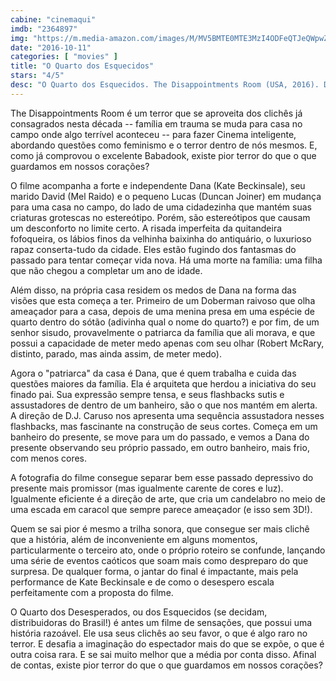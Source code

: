 ```yaml
---
cabine: "cinemaqui"
imdb: "2364897"
img: "https://m.media-amazon.com/images/M/MV5BMTE0MTE3MzI4ODFeQTJeQWpwZ15BbWU4MDI1MDI0ODkx._V1_SY150_CR0,0,101,150_.jpg"
date: "2016-10-11"
categories: [ "movies" ]
title: "O Quarto dos Esquecidos"
stars: "4/5"
desc: "O Quarto dos Esquecidos. The Disappointments Room (USA, 2016). Dirigido por D.J. Caruso. Escrito por D.J. Caruso, Wentworth Miller. Com Lucas Till (Ben), Kate Beckinsale (Dana), Gerald McRaney (Judge Blacker), Michael Landes (Teddy), Michaela Conlin (Jules), Celia Weston (Marti), Mel Raido (David), Duncan Joiner (Lucas), Charles Carroll (Old Man)."
---
```

The Disappointments Room é um terror que se aproveita dos clichês já consagrados nesta década -- família em trauma se muda para casa no campo onde algo terrível aconteceu -- para fazer Cinema inteligente, abordando questões como feminismo e o terror dentro de nós mesmos. E, como já comprovou o excelente Babadook, existe pior terror do que o que guardamos em nossos corações?

O filme acompanha a forte e independente Dana (Kate Beckinsale), seu marido David (Mel Raido) e o pequeno Lucas (Duncan Joiner) em mudança para uma casa no campo, do lado de uma cidadezinha que mantém suas criaturas grotescas no estereótipo. Porém, são estereótipos que causam um desconforto no limite certo. A risada imperfeita da quitandeira fofoqueira, os lábios finos da velhinha baixinha do antiquário, o luxurioso rapaz conserta-tudo da cidade. Eles estão fugindo dos fantasmas do passado para tentar começar vida nova. Há uma morte na família: uma filha que não chegou a completar um ano de idade.

Além disso, na própria casa residem os medos de Dana na forma das visões que esta começa a ter. Primeiro de um Doberman raivoso que olha ameaçador para a casa, depois de uma menina presa em uma espécie de quarto dentro do sótão (adivinha qual o nome do quarto?) e por fim, de um senhor sisudo, provavelmente o patriarca da família que ali morava, e que possui a capacidade de meter medo apenas com seu olhar (Robert McRary, distinto, parado, mas ainda assim, de meter medo).

Agora o "patriarca" da casa é Dana, que é quem trabalha e cuida das questões maiores da família. Ela é arquiteta que herdou a iniciativa do seu finado pai. Sua expressão sempre tensa, e seus flashbacks sutis e assustadores de dentro de um banheiro, são o que nos mantém em alerta. A direção de D.J. Caruso nos apresenta uma sequência assustadora nesses flashbacks, mas fascinante na construção de seus cortes. Começa em um banheiro do presente, se move para um do passado, e vemos a Dana do presente observando seu próprio passado, em outro banheiro, mais frio, com menos cores.

A fotografia do filme consegue separar bem esse passado depressivo do presente mais promissor (mas igualmente carente de cores e luz). Igualmente eficiente é a direção de arte, que cria um candelabro no meio de uma escada em caracol que sempre parece ameaçador (e isso sem 3D!).

Quem se sai pior é mesmo a trilha sonora, que consegue ser mais clichê que a história, além de inconveniente em alguns momentos, particularmente o terceiro ato, onde o próprio roteiro se confunde, lançando uma série de eventos caóticos que soam mais como despreparo do que surpresa. De qualquer forma, o jantar do final é impactante, mais pela performance de Kate Beckinsale e de como o desespero escala perfeitamente com a proposta do filme.

O Quarto dos Desesperados, ou dos Esquecidos (se decidam, distribuidoras do Brasil!) é antes um filme de sensações, que possui uma história razoável. Ele usa seus clichês ao seu favor, o que é algo raro no terror. E desafia a imaginação do espectador mais do que se expõe, o que é outra coisa rara. E se sai muito melhor que a média por conta disso. Afinal de contas, existe pior terror do que o que guardamos em nossos corações?
